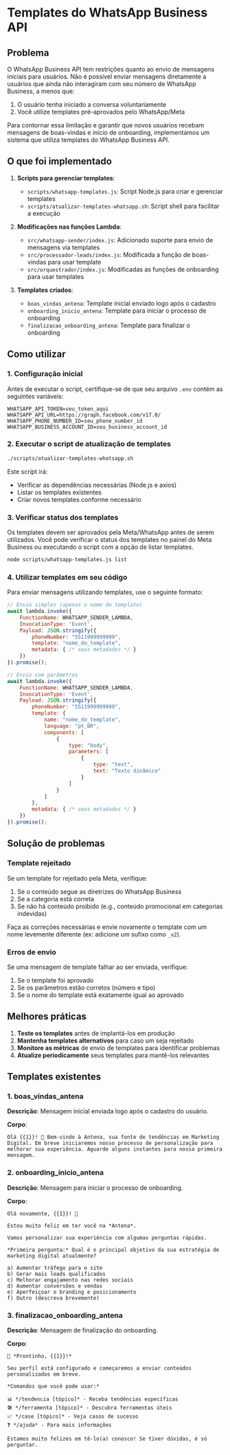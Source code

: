 # Templates do WhatsApp Business API

## Problema

O WhatsApp Business API tem restrições quanto ao envio de mensagens iniciais para usuários. Não é possível enviar mensagens diretamente a usuários que ainda não interagiram com seu número de WhatsApp Business, a menos que:

1. O usuário tenha iniciado a conversa voluntariamente
2. Você utilize templates pré-aprovados pelo WhatsApp/Meta

Para contornar essa limitação e garantir que novos usuários recebam mensagens de boas-vindas e início de onboarding, implementamos um sistema que utiliza templates do WhatsApp Business API.

## O que foi implementado

1. **Scripts para gerenciar templates**:
   - `scripts/whatsapp-templates.js`: Script Node.js para criar e gerenciar templates
   - `scripts/atualizar-templates-whatsapp.sh`: Script shell para facilitar a execução

2. **Modificações nas funções Lambda**:
   - `src/whatsapp-sender/index.js`: Adicionado suporte para envio de mensagens via templates
   - `src/processador-leads/index.js`: Modificada a função de boas-vindas para usar template
   - `src/orquestrador/index.js`: Modificadas as funções de onboarding para usar templates

3. **Templates criados**:
   - `boas_vindas_antena`: Template inicial enviado logo após o cadastro
   - `onboarding_inicio_antena`: Template para iniciar o processo de onboarding
   - `finalizacao_onboarding_antena`: Template para finalizar o onboarding

## Como utilizar

### 1. Configuração inicial

Antes de executar o script, certifique-se de que seu arquivo `.env` contém as seguintes variáveis:

```
WHATSAPP_API_TOKEN=seu_token_aqui
WHATSAPP_API_URL=https://graph.facebook.com/v17.0/
WHATSAPP_PHONE_NUMBER_ID=seu_phone_number_id
WHATSAPP_BUSINESS_ACCOUNT_ID=seu_business_account_id
```

### 2. Executar o script de atualização de templates

```bash
./scripts/atualizar-templates-whatsapp.sh
```

Este script irá:
- Verificar as dependências necessárias (Node.js e axios)
- Listar os templates existentes
- Criar novos templates conforme necessário

### 3. Verificar status dos templates

Os templates devem ser aprovados pela Meta/WhatsApp antes de serem utilizados. Você pode verificar o status dos templates no painel do Meta Business ou executando o script com a opção de listar templates.

```bash
node scripts/whatsapp-templates.js list
```

### 4. Utilizar templates em seu código

Para enviar mensagens utilizando templates, use o seguinte formato:

```javascript
// Envio simples (apenas o nome do template)
await lambda.invoke({
    FunctionName: WHATSAPP_SENDER_LAMBDA,
    InvocationType: 'Event',
    Payload: JSON.stringify({
        phoneNumber: "5511999999999",
        template: "nome_do_template",
        metadata: { /* seus metadados */ }
    })
}).promise();

// Envio com parâmetros
await lambda.invoke({
    FunctionName: WHATSAPP_SENDER_LAMBDA,
    InvocationType: 'Event',
    Payload: JSON.stringify({
        phoneNumber: "5511999999999",
        template: {
            name: "nome_do_template",
            language: "pt_BR",
            components: [
                {
                    type: "body",
                    parameters: [
                        {
                            type: "text",
                            text: "Texto dinâmico"
                        }
                    ]
                }
            ]
        },
        metadata: { /* seus metadados */ }
    })
}).promise();
```

## Solução de problemas

### Template rejeitado

Se um template for rejeitado pela Meta, verifique:
1. Se o conteúdo segue as diretrizes do WhatsApp Business
2. Se a categoria está correta
3. Se não há conteúdo proibido (e.g., conteúdo promocional em categorias indevidas)

Faça as correções necessárias e envie novamente o template com um nome levemente diferente (ex: adicione um sufixo como `_v2`).

### Erros de envio

Se uma mensagem de template falhar ao ser enviada, verifique:
1. Se o template foi aprovado
2. Se os parâmetros estão corretos (número e tipo)
3. Se o nome do template está exatamente igual ao aprovado

## Melhores práticas

1. **Teste os templates** antes de implantá-los em produção
2. **Mantenha templates alternativos** para caso um seja rejeitado
3. **Monitore as métricas** de envio de templates para identificar problemas
4. **Atualize periodicamente** seus templates para mantê-los relevantes

## Templates existentes

### 1. boas_vindas_antena

**Descrição**: Mensagem inicial enviada logo após o cadastro do usuário.

**Corpo**:
```
Olá {{1}}! 👋 Bem-vindo à Antena, sua fonte de tendências em Marketing Digital. Em breve iniciaremos nosso processo de personalização para melhorar sua experiência. Aguarde alguns instantes para nossa primeira mensagem.
```

### 2. onboarding_inicio_antena

**Descrição**: Mensagem para iniciar o processo de onboarding.

**Corpo**:
```
Olá novamente, {{1}}! 👋

Estou muito feliz em ter você na *Antena*.

Vamos personalizar sua experiência com algumas perguntas rápidas.

*Primeira pergunta:* Qual é o principal objetivo da sua estratégia de marketing digital atualmente?

a) Aumentar tráfego para o site
b) Gerar mais leads qualificados
c) Melhorar engajamento nas redes sociais
d) Aumentar conversões e vendas
e) Aperfeiçoar o branding e posicionamento
f) Outro (descreva brevemente)
```

### 3. finalizacao_onboarding_antena

**Descrição**: Mensagem de finalização do onboarding.

**Corpo**:
```
🎉 *Prontinho, {{1}}!*

Seu perfil está configurado e começaremos a enviar conteúdos personalizados em breve.

*Comandos que você pode usar:*

📊 */tendencia [tópico]* - Receba tendências específicas
🛠️ */ferramenta [tópico]* - Descubra ferramentas úteis
📈 */case [tópico]* - Veja casos de sucesso
❓ */ajuda* - Para mais informações

Estamos muito felizes em tê-lo(a) conosco! Se tiver dúvidas, é só perguntar.
``` 